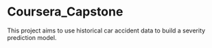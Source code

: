 # Coursera_Capstone
This project aims to use historical car accident data to build a severity prediction model.
